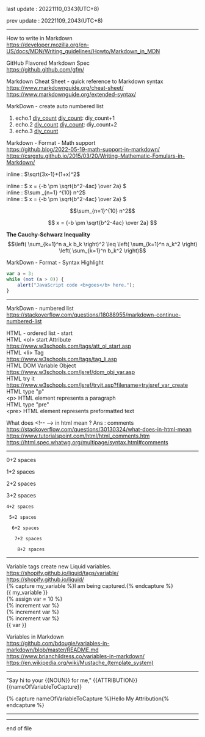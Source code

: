 
last update : 20221110_0343(UTC+8)   
  
prev update : 20221109_2043(UTC+8)  
  
---------------------------------------------  
  
How to write in Markdown  
  https://developer.mozilla.org/en-US/docs/MDN/Writing_guidelines/Howto/Markdown_in_MDN  
  
GitHub Flavored Markdown Spec  
  https://github.github.com/gfm/  
  
Markdown Cheat Sheet - quick reference to Markdown syntax  
  https://www.markdownguide.org/cheat-sheet/  
  https://www.markdownguide.org/extended-syntax/  
  
MarkDown - create auto numbered list  
  
[diy_count]: 1
1. echo.1 [diy_count]
[diy_count]: diy_count+1
1. echo.2 [diy_count]
[diy_count]: diy_count+2
1. echo.3 [diy_count]
  
Markdown - Format - Math support  
  https://github.blog/2022-05-19-math-support-in-markdown/  
  https://csrgxtu.github.io/2015/03/20/Writing-Mathematic-Fomulars-in-Markdown/  
  
inline :  $\sqrt{3x-1}+(1+x)^2$  
  
inline :  $ x = {-b \pm \sqrt{b^2-4ac} \over 2a} $  
inline :  $\sum _{n=1} ^{10} n^2$  
inline :  $ x = {-b \pm \sqrt{b^2-4ac} \over 2a} $  
  
  
  $$\sum_{n=1}^{10} n^2$$  
  
  $$ x = {-b \pm \sqrt{b^2-4ac} \over 2a} $$  
  
  
  **The Cauchy-Schwarz Inequality**  
  $$\left( \sum_{k=1}^n a_k b_k \right)^2 \leq \left( \sum_{k=1}^n a_k^2 \right) \left( \sum_{k=1}^n b_k^2 \right)$$  
  
MarkDown - Format - Syntax Highlight  
  
```js
var a = 3;
while (not (a > 0)) {
    alert("JavaScript code <b>goes</b> here.");
}
```
  
---------------------------------------------  
  
MarkDown - numbered list  
  https://stackoverflow.com/questions/18088955/markdown-continue-numbered-list  
  
HTML - ordered list - start  
HTML \<ol\> start Attribute  
  https://www.w3schools.com/tags/att_ol_start.asp  
HTML \<li\> Tag  
  https://www.w3schools.com/tags/tag_li.asp  
HTML DOM Variable Object  
  https://www.w3schools.com/jsref/dom_obj_var.asp  
HTML try it  
  https://www.w3schools.com/jsref/tryit.asp?filename=tryjsref_var_create  
HTML type "p"  
  \<p\> HTML element represents a paragraph  
HTML type "pre"  
  \<pre\> HTML element represents preformatted text  
  
What does \<!-- --\> in html mean ?   Ans : comments  
  https://stackoverflow.com/questions/30130324/what-does-in-html-mean  
  https://www.tutorialspoint.com/html/html_comments.htm  
  https://html.spec.whatwg.org/multipage/syntax.html#comments  
  
  
---------------------------------------------  
  
0+2 spaces  
  
 1+2 spaces  
  
  2+2 spaces  
  
   3+2 spaces  
  
    4+2 spaces  
  
     5+2 spaces  
  
      6+2 spaces  
  
       7+2 spaces  
  
        8+2 spaces  
  
---------------------------------------------  
  
Variable tags create new Liquid variables.  
  https://shopify.github.io/liquid/tags/variable/  
  https://shopify.github.io/liquid/  
	{% capture my_variable %}I am being captured.{% endcapture %}  
	{{ my_variable }}  
	{% assign var = 10 %}  
	{% increment var %}  
	{% increment var %}  
	{% increment var %}  
	{{ var }}  
  
Variables in Markdown  
  https://github.com/bdougie/variables-in-markdown/blob/master/README.md  
  https://www.brianchildress.co/variables-in-markdown/  
  https://en.wikipedia.org/wiki/Mustache_(template_system)  
  
---  
<!--#
NOUN=mother
ATTRIBUTION=Mark Wahlberg
$-->

"Say hi to your {{NOUN}} for me," {{ATTRIBUTION}} {{nameOfVariableToCapture}}  
  
{% capture nameOfVariableToCapture %}Hello My Attribution{% endcapture %}  
  
---------------------------------------------  
  
---------------------------------------------  
end of file    

